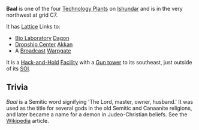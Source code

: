**Baal** is one of the four
[Technology Plants](../locations/Technology_Plant.md) on
[Ishundar](../locations/Ishundar.md) and is in the very northwest at grid C7.

It has [Lattice](../terminology/Lattice.md) Links to:

- [Bio Laboratory](../locations/Bio_Laboratory.md) [Dagon](Dagon.md)
- [Dropship Center](../locations/Dropship_Center.md) [Akkan](Akkan.md)
- A [Broadcast](../terminology/Broadcast.md)
  [Warpgate](../locations/Warpgate.md)

It is a [Hack-and-Hold](../terminology/Hack-and-Hold.md)
[Facility](../locations/Facilities.md) with a
[Gun tower](../locations/Gun_tower.md) to its southeast, just outside of its
[SOI](../locations/Sphere_of_Influence.md).

## Trivia

_Baal_ is a Semitic word signifying 'The Lord, master, owner, husband.' It was
used as the title for several gods in the old Semitic and Canaanite religions,
and later became a name for a demon in Judeo-Christian beliefs. See the
[Wikipedia](http://en.wikipedia.org/wiki/Baal) article.

<!--[Category:Facilities](../Category:Facilities.md)-->
